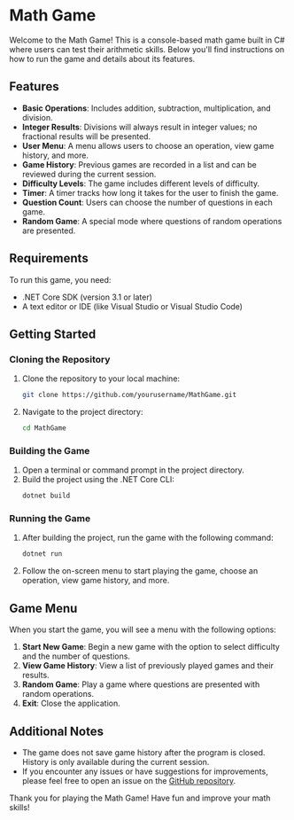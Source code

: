 # Math Game

Welcome to the Math Game! This is a console-based math game built in C# where users can test their arithmetic skills.
Below you'll find instructions on how to run the game and details about its features.

## Features

- **Basic Operations**: Includes addition, subtraction, multiplication, and division.
- **Integer Results**: Divisions will always result in integer values; no fractional results will be presented.
- **User Menu**: A menu allows users to choose an operation, view game history, and more.
- **Game History**: Previous games are recorded in a list and can be reviewed during the current session.
- **Difficulty Levels**: The game includes different levels of difficulty.
- **Timer**: A timer tracks how long it takes for the user to finish the game.
- **Question Count**: Users can choose the number of questions in each game.
- **Random Game**: A special mode where questions of random operations are presented.

## Requirements

To run this game, you need:
- .NET Core SDK (version 3.1 or later)
- A text editor or IDE (like Visual Studio or Visual Studio Code)

## Getting Started

### Cloning the Repository

1. Clone the repository to your local machine:
   ```bash
   git clone https://github.com/yourusername/MathGame.git
   ```

2. Navigate to the project directory:
   ```bash
   cd MathGame
   ```

### Building the Game

1. Open a terminal or command prompt in the project directory.
2. Build the project using the .NET Core CLI:
   ```bash
   dotnet build
   ```

### Running the Game

1. After building the project, run the game with the following command:
   ```bash
   dotnet run
   ```

2. Follow the on-screen menu to start playing the game, choose an operation, view game history, and more.

## Game Menu

When you start the game, you will see a menu with the following options:

1. **Start New Game**: Begin a new game with the option to select difficulty and the number of questions.
2. **View Game History**: View a list of previously played games and their results.
3. **Random Game**: Play a game where questions are presented with random operations.
4. **Exit**: Close the application.

## Additional Notes

- The game does not save game history after the program is closed. History is only available during the current session.
- If you encounter any issues or have suggestions for improvements, please feel free to open an issue on the [GitHub repository](https://github.com/bhavees/ConsoleMathGame/issues).

Thank you for playing the Math Game! Have fun and improve your math skills!
